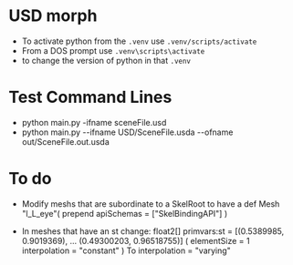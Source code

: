 # USD morph

- To activate python from the `.venv` use `.venv/scripts/activate`
- From a DOS prompt use `.venv\scripts\activate`
- to change the version of python in that `.venv` 


# Test Command Lines
- python main.py -ifname sceneFile.usd
- python main.py --ifname USD/SceneFile.usda --ofname out/SceneFile.out.usda


# To do
- Modify meshs that are subordinate to a SkelRoot to have a 
        def Mesh "l_L_eye"( prepend apiSchemas = ["SkelBindingAPI"] )   
        
- In meshes that have an st change:
           float2[] primvars:st = [(0.5389985, 0.9019369), ... (0.49300203, 0.96518755)] (
                elementSize = 1
                interpolation = "constant"
            )
  To 
                interpolation = "varying"
  